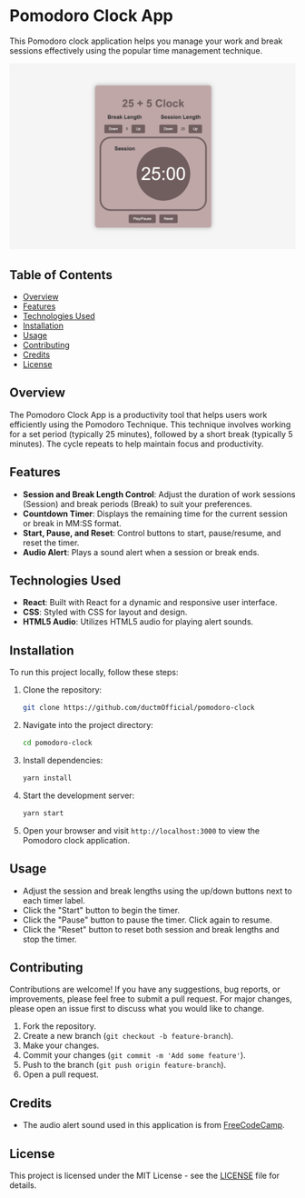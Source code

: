 # Pomodoro Clock App

This Pomodoro clock application helps you manage your work and break sessions effectively using the popular time management technique.

![Pomodoro Clock Screenshot](./screenshot.png)

## Table of Contents

- [Overview](#overview)
- [Features](#features)
- [Technologies Used](#technologies-used)
- [Installation](#installation)
- [Usage](#usage)
- [Contributing](#contributing)
- [Credits](#credits)
- [License](#license)

## Overview

The Pomodoro Clock App is a productivity tool that helps users work efficiently using the Pomodoro Technique. This technique involves working for a set period (typically 25 minutes), followed by a short break (typically 5 minutes). The cycle repeats to help maintain focus and productivity.

## Features

- **Session and Break Length Control**: Adjust the duration of work sessions (Session) and break periods (Break) to suit your preferences.
- **Countdown Timer**: Displays the remaining time for the current session or break in MM:SS format.
- **Start, Pause, and Reset**: Control buttons to start, pause/resume, and reset the timer.
- **Audio Alert**: Plays a sound alert when a session or break ends.

## Technologies Used

- **React**: Built with React for a dynamic and responsive user interface.
- **CSS**: Styled with CSS for layout and design.
- **HTML5 Audio**: Utilizes HTML5 audio for playing alert sounds.

## Installation

To run this project locally, follow these steps:

1. Clone the repository:

   ```bash
   git clone https://github.com/ductmOfficial/pomodoro-clock
   ```

2. Navigate into the project directory:

   ```bash
   cd pomodoro-clock
   ```

3. Install dependencies:

   ```bash
   yarn install
   ```

4. Start the development server:

   ```bash
   yarn start
   ```

5. Open your browser and visit `http://localhost:3000` to view the Pomodoro clock application.

## Usage

- Adjust the session and break lengths using the up/down buttons next to each timer label.
- Click the "Start" button to begin the timer.
- Click the "Pause" button to pause the timer. Click again to resume.
- Click the "Reset" button to reset both session and break lengths and stop the timer.

## Contributing

Contributions are welcome! If you have any suggestions, bug reports, or improvements, please feel free to submit a pull request. For major changes, please open an issue first to discuss what you would like to change.

1. Fork the repository.
2. Create a new branch (`git checkout -b feature-branch`).
3. Make your changes.
4. Commit your changes (`git commit -m 'Add some feature'`).
5. Push to the branch (`git push origin feature-branch`).
6. Open a pull request.

## Credits

- The audio alert sound used in this application is from [FreeCodeCamp](https://www.freecodecamp.org/).

## License

This project is licensed under the MIT License - see the [LICENSE](./LICENSE) file for details.
